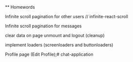** Homewords

Infinite scroll pagination for other users // infinite-react-scroll

Infinite scroll pagination for messages

clear data on page unmount and logout (cleanup)

implement loaders (screenloaders and buttonloaders)

Profile page (Edit Profile);# chat-application
